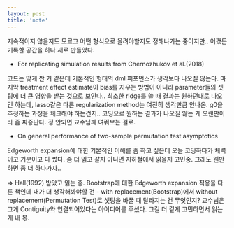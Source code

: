 ```yaml
---
layout: post
title: 'note'
---
```


지속적이지 않을지도 모르고 어떤 형식으로 올려야할지도 정해나가는 중이지만.. 어쨌든 기록할 공간을 하나 새로 만들었다. 


- For replicating simulation results from Chernozhukov et al.(2018)


코드는 맞게 짠 거 같은데 기본적인 형태의 dml 퍼포먼스가 생각보다 나오질 않는다. 마지막 treatment effect estimate이 bias를 지우는 방법이 아니라 parameter들의 셋팅에 더 큰 영향을 받는 것으로 보인다.. 최소한 ridge를 쓸 때 결과는 원하던대로 나오긴 하는데, 
lasso같은 다른 regularization method는 여전히 생각만큼 안나옴. g0을 추정하는 과정을 체크해야 하는건지.. 코딩으로 원하는 결과가 나오질 않는 게 오랜만이라 좀 짜증난다. 정 안되면 교수님께 여쭤보는 걸로.


- On general performance of two-sample permutation test asymptotics


Edgeworth expansion에 대한 기본적인 이해를 좀 하고 싶은데 오늘 코딩하다가 체력이고 기분이고 다 썼다. 좀 더 읽고 갈지 아니면 지하철에서 읽을지 고민중. 그래도 웬만하면 좀 더 하다가자..

=> Hall(1992) 받았고 읽는 중. Bootstrap에 대한 Edgeworth expansion 적용을 다룬 책인데 내가 더 생각해봐야할 건 - with replacement(Bootstrap)에서 without replacement(Permutation Test)로 셋팅을 바꿀 때 달라지는 건 무엇인지? 교수님은 그게 Contiguity와 연결되어있다는 아이디어를 주셨다. 그걸 더 깊게 고민하면서 읽는 게 내 몫.
